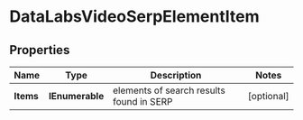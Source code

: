 # DataLabsVideoSerpElementItem


## Properties

| Name | Type | Description | Notes |
|------------ | ------------- | ------------- | -------------|
**Items** | **IEnumerable<VideoElement>** | elements of search results found in SERP |[optional]|
